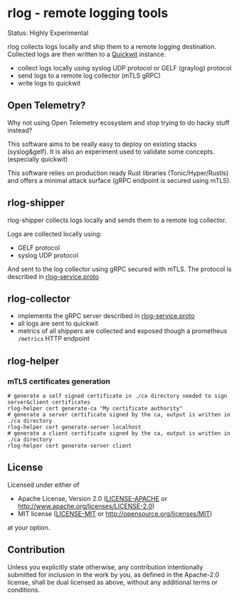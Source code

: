 # rlog - remote logging tools

Status: Highly Experimental

rlog collects logs locally and ship them to a remote logging destination. Collected logs are then written to a [Quickwit](https://quickwit.io/) instance.

- collect logs locally using syslog UDP protocol or GELF (graylog) protocol
- send logs to a remote log collector (mTLS gRPC)
- write logs to quickwit

## Open Telemetry?

Why not using Open Telemetry ecosystem and stop trying to do hacky stuff instead?

This software aims to be really easy to deploy on existing stacks (syslog&gelf). It
is also an experiment used to validate some concepts. (especially quickwit)

This software relies on production ready Rust libraries (Tonic/Hyper/Rustls) and offers a minimal attack surface
(gRPC endpoint is secured using mTLS).

## rlog-shipper

rlog-shipper collects logs locally and sends them to a remote log collector.

Logs are collected locally using:

- GELF protocol
- syslog UDP protocol

And sent to the log collector using gRPC secured with mTLS. The protocol is described
in [rlog-service.proto](rlog-grpc/proto/rlog-service.proto)

## rlog-collector

- implements the gRPC server described in [rlog-service.proto](rlog-grpc/proto/rlog-service.proto)
- all logs are sent to quickwit
- metrics of all shippers are collected and exposed though a prometheus `/metrics` HTTP endpoint

## rlog-helper

### mTLS certificates generation

```shell
# generate a self signed certificate in ./ca directory needed to sign server&client certificates
rlog-helper cert generate-ca "My certificate authority"
# generate a server certificate signed by the ca, output is written in ./ca directory
rlog-helper cert generate-server localhost
# generate a client certificate signed by the ca, output is written in ./ca directory
rlog-helper cert generate-server client

```

## License

Licensed under either of

- Apache License, Version 2.0
   ([LICENSE-APACHE](LICENSE-APACHE) or <http://www.apache.org/licenses/LICENSE-2.0>)
- MIT license
   ([LICENSE-MIT](LICENSE-MIT) or <http://opensource.org/licenses/MIT>)

at your option.

## Contribution

Unless you explicitly state otherwise, any contribution intentionally submitted
for inclusion in the work by you, as defined in the Apache-2.0 license, shall be
dual licensed as above, without any additional terms or conditions.
